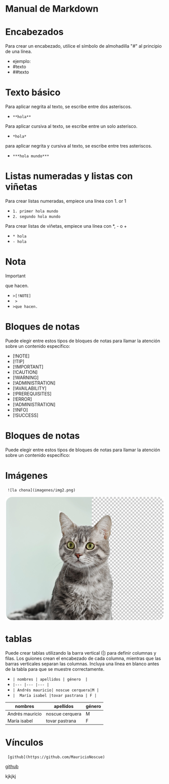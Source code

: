 # Manual de Markdown 
 # Encabezados 
 Para crear un encabezado, utilice el símbolo de almohadilla "#" al principio de una línea.
 * ejemplo:
 * #texto
 * ##texto


 # Texto básico

Para aplicar negrita al texto, se escribe entre dos asteriscos.

* `**hola**`

Para aplicar cursiva al texto, se escribe entre un solo asterisco.

* `*hola*`

para aplicar negrita y cursiva al texto, se escribe entre tres asteriscos.

* `***hola mundo***`

# Listas numeradas y listas con viñetas
Para crear listas numeradas, empiece una línea con 1. or 1

* `1. primer hola mundo`
* `2. segundo hola mundo` 

Para crear listas de viñetas, empiece una línea con *, - o +
* `* hola`
* `- hola`

# Nota
>[!IMPORTANT]
   > 
   >que hacen.

+ `>[!NOTE]`
+ ` >` 
+ `>que hacen.`

# Bloques de notas

Puede elegir entre estos tipos de bloques de notas para llamar la atención sobre un contenido específico:

* [!NOTE]
* [!TIP]
* [!IMPORTANT]
* [!CAUTION]
* [!WARNING]
* [!ADMINISTRATION]
* [!AVAILABILITY]
* [!PREREQUISITES]
* [!ERROR]
* [!ADMINISTRATION]
* [!INFO]
* [!SUCCESS]


# Bloques de notas
Puede elegir entre estos tipos de bloques de notas para llamar la atención sobre un contenido específico:

# Imágenes 
` ![la chona](imagenes/img2.png)`

![la chona](imagenes/img2.png)

# tablas 
 Puede crear tablas utilizando la barra vertical (|) para definir columnas y filas. Los guiones crean el encabezado de cada columna, mientras que las barras verticales separan las columnas. Incluya una línea en blanco antes de la tabla para que se muestre correctamente.

 * `| nombres | apellidos | género  |`
* `|--- |--- |--- |`
* `| Andrés mauricio| noscue cerquera|M |`
* `|  María isabel |tovar pastrana | F |`

 | nombres | apellidos | género  |
 |--- |--- |--- |
 | Andrés mauricio| noscue cerquera|M |
 |  María isabel |tovar pastrana | F |

 # Vínculos
` [github](https://github.com/MauricioNoscue)`

 [github](https://github.com/MauricioNoscue)

 kjkjkj

